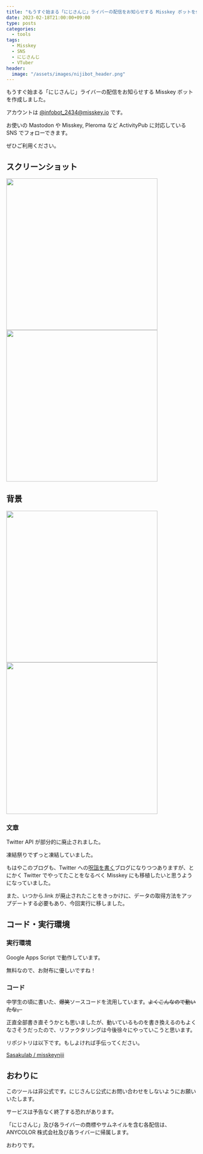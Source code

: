 ```yaml
---
title: "もうすぐ始まる「にじさんじ」ライバーの配信をお知らせする Misskey ボットを作成しました"
date: 2023-02-18T21:00:00+09:00
type: posts
categories:
  - tools
tags:
  - Misskey
  - SNS
  - にじさんじ
  - VTuber
header:
  image: "/assets/images/nijibot_header.png"
---
```


もうすぐ始まる「にじさんじ」ライバーの配信をお知らせする Misskey ボットを作成しました。

アカウントは [@infobot_2434@misskey.io](https://misskey.io/@infobot_2434) です。

お使いの Mastodon や Misskey, Pleroma など ActivityPub に対応している SNS でフォローできます。

ぜひご利用ください。

## スクリーンショット

<img src="/assets/images/2023/nijibot003.png" width="400px">

<img src="/assets/images/2023/nijibot004.png" width="400px">

## 背景

<img src="/assets/images/2023/nijibot001.png" width="400px">

<img src="/assets/images/2023/nijibot002.png" width="400px">

### 文章

Twitter API が部分的に廃止されました。

凍結祭りでずっと凍結していました。

もはやこのブログも、Twitter への[呪詛を書く](https://blog.sasakulab.com/tools/misskey-now#%E7%B5%8C%E7%B7%AF)ブログになりつつありますが、とにかく Twitter でやってたことをなるべく Misskey にも移植したいと思うようになっていました。

また、いつから.link が廃止されたことをきっかけに、データの取得方法をアップデートする必要もあり、今回実行に移しました。

## コード・実行環境

### 実行環境

Google Apps Script で動作しています。

無料なので、お財布に優しいですね！

### コード

中学生の頃に書いた、~~爆笑~~ソースコードを流用しています。~~よくこんなので動いたな。~~

正直全部書き直そうかとも思いましたが、動いているものを書き換えるのもよくなさそうだったので、リファクタリングは今後徐々にやっていこうと思います。

リポジトリは以下です。もしよければ手伝ってください。

[Sasakulab / misskeyniji](https://github.com/sasakulab/misskeyniji)

## おわりに

このツールは非公式です。にじさんじ公式にお問い合わせをしないようにお願いいたします。

サービスは予告なく終了する恐れがあります。

「にじさんじ」及び各ライバーの商標やサムネイルを含む各配信は、ANYCOLOR 株式会社及び各ライバーに帰属します。

おわりです。